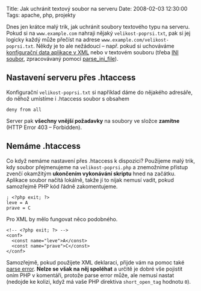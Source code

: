 Title: Jak uchránit textový soubor na serveru
Date: 2008-02-03 12:30:00
Tags: apache, php, projekty

Dnes jen krátce malý trik, jak uchránit soubory textového typu na
serveru. Pokud si na `www.example.com` nahraji nějaký
`velikost-poprsi.txt`, pak si jej logicky každý může přečíst na
adrese `www.example.com/velikost-poprsi.txt`. Někdy je to ale
nežádoucí – např. pokud si uchováváme
[konfigurační data aplikace v XML](http://interval.cz/clanky/konfiguracni-soubor-v-php-ve-formatu-xml/)
nebo v textovém souboru (třeba
[INI soubor](http://en.wikipedia.org/wiki/INI_file), zpracovávaný
pomocí
[parse\_ini\_file](http://cz2.php.net/manual/en/function.parse-ini-file.php)).

## Nastavení serveru přes .htaccess

Konfigurační `velikost-poprsi.txt` si například dáme do nějakého
adresáře, do něhož umístíme i .htaccess soubor s obsahem

    deny from all

Server pak **všechny vnější požadavky** na soubory ve složce
**zamítne** (HTTP Error 403 – Forbidden).

## Nemáme .htaccess

Co když nemáme nastavení přes .htaccess k dispozici? Použijeme malý
trik, kdy soubor přejmenujeme na `velikost-poprsi.php` a znemožníme
přístup zvenčí okamžitým **ukončením vykonávání skriptu** hned na
začátku. Aplikace soubor načítá lokálně, takže jí to nijak nemusí
vadit, pokud samozřejmě PHP kód řádně zakomentujeme.

    ; <?php exit; ?>
    leve = A
    prave = C

Pro XML by mělo fungovat něco podobného.

    <!-- <?php exit; ?> -->
    <conf>
      <const name="leve">A</const>
      <const name="prave">C</const>
    </conf>

Samozřejmě, pokud použijete XML deklaraci, přijde vám na pomoc také
[parse error](http://blog.javorek.net/2007/12/20/xml-deklarace-a-php/).
**Nelze se však na něj spoléhat** a určitě je dobré vše pojistit
oním PHP v komentáři, protože parse error může, ale nemusí nastat
(nedojde ke kolizi, když má vaše PHP direktiva `short_open_tag`
hodnotu `0`).